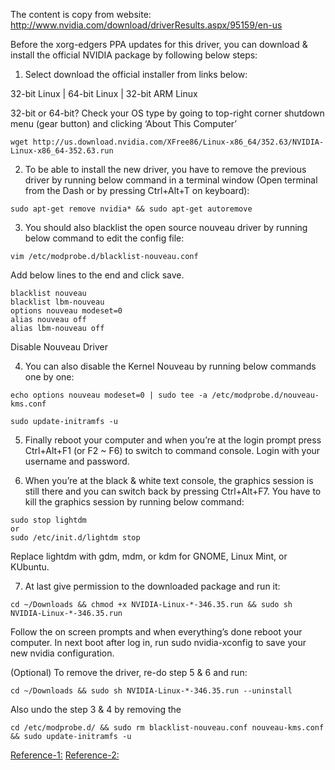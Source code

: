 The content is copy from website: http://www.nvidia.com/download/driverResults.aspx/95159/en-us 

Before the xorg-edgers PPA updates for this driver, you can download & install the official NVIDIA package by following below steps:

1. Select download the official installer from links below:

32-bit Linux | 64-bit Linux | 32-bit ARM Linux

32-bit or 64-bit? Check your OS type by going to top-right corner shutdown menu (gear button) and clicking ‘About This Computer’
```
wget http://us.download.nvidia.com/XFree86/Linux-x86_64/352.63/NVIDIA-Linux-x86_64-352.63.run
```

2. To be able to install the new driver, you have to remove the previous driver by running below command in a terminal window (Open terminal from the Dash or by pressing Ctrl+Alt+T on keyboard):
```
sudo apt-get remove nvidia* && sudo apt-get autoremove
```

3. You should also blacklist the open source nouveau driver by running below command to edit the config file:
```
vim /etc/modprobe.d/blacklist-nouveau.conf
```
Add below lines to the end and click save.
```
blacklist nouveau
blacklist lbm-nouveau
options nouveau modeset=0
alias nouveau off
alias lbm-nouveau off
```
Disable Nouveau Driver

4. You can also disable the Kernel Nouveau by running below commands one by one:
```
echo options nouveau modeset=0 | sudo tee -a /etc/modprobe.d/nouveau-kms.conf

sudo update-initramfs -u
```

5. Finally reboot your computer and when you’re at the login prompt press Ctrl+Alt+F1 (or F2 ~ F6) to switch to command console. Login with your username and password.

6. When you’re at the black & white text console, the graphics session is still there and you can switch back by pressing Ctrl+Alt+F7. You have to kill the graphics session by running below command:
```
sudo stop lightdm
or 
sudo /etc/init.d/lightdm stop
```
Replace lightdm with gdm, mdm, or kdm for GNOME, Linux Mint, or KUbuntu.

7. At last give permission to the downloaded package and run it:
```
cd ~/Downloads && chmod +x NVIDIA-Linux-*-346.35.run && sudo sh NVIDIA-Linux-*-346.35.run
```

Follow the on screen prompts and when everything’s done reboot your computer. In next boot after log in, run sudo nvidia-xconfig to save your new nvidia configuration.

(Optional) To remove the driver, re-do step 5 & 6 and run:
```
cd ~/Downloads && sudo sh NVIDIA-Linux-*-346.35.run --uninstall
```
Also undo the step 3 & 4 by removing the
```
cd /etc/modprobe.d/ && sudo rm blacklist-nouveau.conf nouveau-kms.conf && sudo update-initramfs -u
```

[Reference-1:](http://ubuntuhandbook.org/index.php/2015/01/install-nvidia-346-35-ubuntu-1404/)
[Reference-2:](http://www.nvidia.com/download/driverResults.aspx/95159/en-us)
